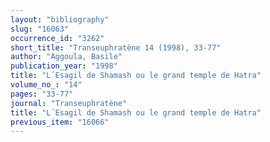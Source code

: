 ```yaml
---
layout: "bibliography"
slug: "16063"
occurrence_id: "3262"
short_title: "Transeuphratène 14 (1998), 33-77"
author: "Aggoula, Basile"
publication_year: "1998"
title: "L´Esagil de Shamash ou le grand temple de Hatra"
volume_no_: "14"
pages: "33-77"
journal: "Transeuphratène"
title: "L´Esagil de Shamash ou le grand temple de Hatra"
previous_item: "16066"
---
```

